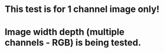 # This test is for 1 channel image only!
# Image width depth (multiple channels - RGB) is being tested.
